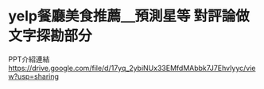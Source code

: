 # yelp餐廳美食推薦＿預測星等 對評論做文字探勘部分
PPT介紹連結 https://drive.google.com/file/d/17yq_2ybiNUx33EMfdMAbbk7J7EhvIyyc/view?usp=sharing

